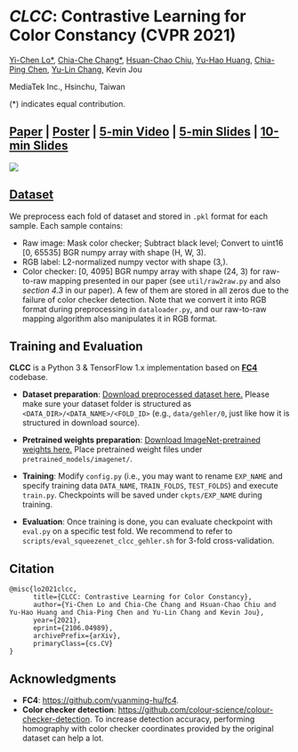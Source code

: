 # *CLCC*: Contrastive Learning for Color Constancy (CVPR 2021)

[Yi-Chen Lo*](https://scholar.google.com/citations?user=EPYQ48sAAAAJ), [Chia-Che Chang*](https://scholar.google.com.tw/citations?user=FK1RcpoAAAAJ), [Hsuan-Chao Chiu](https://scholar.google.com/citations?user=9gisBUMAAAAJ), [Yu-Hao Huang](https://www.linkedin.com/in/yu-hao-huang-72821060), [Chia-Ping Chen](https://www.linkedin.com/in/chia-ping-chen-81674078/), [Yu-Lin Chang](https://scholar.google.com/citations?user=0O9rukQAAAAJ), Kevin Jou

MediaTek Inc., Hsinchu, Taiwan

(*) indicates equal contribution.

## [Paper](https://arxiv.org/abs/2106.04989) | [Poster](https://drive.google.com/file/d/1CMQc4UNz3u7YNzRIndhv9JZOsnyJXWja/view?usp=sharing) | [5-min Video](https://drive.google.com/file/d/1X1r-Tdpg9muDIuL0KQhToDVCj8DktWkj/view?usp=sharing) | [5-min Slides](https://drive.google.com/file/d/1B5XjoIUgMD-zUngdNjXgUhJPTwSb-Ekv/view?usp=sharing) | [10-min Slides](https://drive.google.com/file/d/1WdNwoSzwu-FV9AD3YWogO2A4e3otz2j5/view?usp=sharing)

<img src="https://github.com/howardyclo/CLCC-CVPR21/blob/master/fig/poster.png" />

## [Dataset](https://mega.nz/folder/G9JUQRja#Nnd40DVW41M_lNCW5f0ZGg)
We preprocess each fold of dataset and stored in `.pkl` format for each sample. Each sample contains:
* Raw image: Mask color checker; Subtract black level; Convert to uint16 [0, 65535] BGR numpy array with shape (H, W, 3).
* RGB label: L2-normalized numpy vector with shape (3,).
* Color checker: [0, 4095] BGR numpy array with shape (24, 3) for raw-to-raw mapping presented in our paper (see `util/raw2raw.py` and also *section 4.3* in our paper). A few of them are stored in all zeros due to the failure of color checker detection. Note that we convert it into RGB format during preprocessing in `dataloader.py`, and our raw-to-raw mapping algorithm also manipulates it in RGB format.
 
## Training and Evaluation
**CLCC** is a Python 3 & TensorFlow 1.x implementation based on [**FC4**](https://github.com/yuanming-hu/fc4) codebase.
* **Dataset preparation**: [Download preprocessed dataset here.](https://mega.nz/folder/G9JUQRja#Nnd40DVW41M_lNCW5f0ZGg) Please make sure your dataset folder is structured as `<DATA_DIR>/<DATA_NAME>/<FOLD_ID>` (e.g., `data/gehler/0`, just like how it is structured in download source).
 
* **Pretrained weights preparation**: [Download ImageNet-pretrained weights here.](https://mega.nz/folder/O0wAjSQb#hUN2CgxrrwrFQHQ-9Iz3Qw) Place pretrained weight files under `pretrained_models/imagenet/`.
 
* **Training**: Modify `config.py` (i.e., you may want to rename `EXP_NAME` and specify training data `DATA_NAME`, `TRAIN_FOLDS`, `TEST_FOLDS`) and execute `train.py`. Checkpoints will be saved under `ckpts/EXP_NAME` during training.

* **Evaluation**: Once training is done, you can evaluate checkpoint with `eval.py` on a specific test fold. We recommend to refer to `scripts/eval_squeezenet_clcc_gehler.sh` for 3-fold cross-validation.

## Citation
```
@misc{lo2021clcc,
      title={CLCC: Contrastive Learning for Color Constancy}, 
      author={Yi-Chen Lo and Chia-Che Chang and Hsuan-Chao Chiu and Yu-Hao Huang and Chia-Ping Chen and Yu-Lin Chang and Kevin Jou},
      year={2021},
      eprint={2106.04989},
      archivePrefix={arXiv},
      primaryClass={cs.CV}
}
```

## Acknowledgments
* **FC4**: https://github.com/yuanming-hu/fc4.
* **Color checker detection**: https://github.com/colour-science/colour-checker-detection. To increase detection accuracy, performing homography with color checker coordinates provided by the original dataset can help a lot.
